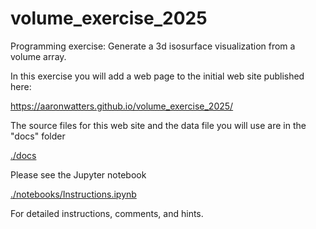 # volume_exercise_2025
Programming exercise:  Generate a 3d isosurface visualization from a volume array.

In this exercise you will add a web page to the initial web site published here:

<a href="https://aaronwatters.github.io/volume_exercise_2025/">https://aaronwatters.github.io/volume_exercise_2025/</a>

The source files for this web site and the data file you will use are in the "docs" folder

<a href="./docs">./docs</a>

Please see the Jupyter notebook

<a href="./notebooks/Instructions.ipynb">./notebooks/Instructions.ipynb</a>

For detailed instructions, comments, and hints.

